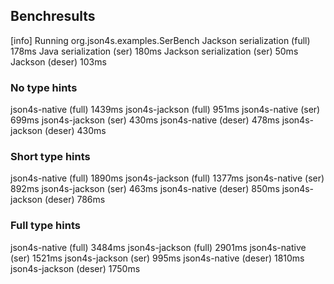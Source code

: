 
## Benchresults

[info] Running org.json4s.examples.SerBench
Jackson serialization (full)	178ms
Java serialization (ser)        180ms
Jackson serialization (ser)      50ms
Jackson (deser)                 103ms

### No type hints
json4s-native (full)	1439ms
json4s-jackson (full)	 951ms
json4s-native (ser)	     699ms
json4s-jackson (ser)	 430ms
json4s-native (deser)	 478ms
json4s-jackson (deser)	 430ms

### Short type hints
json4s-native (full)	1890ms
json4s-jackson (full)	1377ms
json4s-native (ser)	     892ms
json4s-jackson (ser)	 463ms
json4s-native (deser)	 850ms
json4s-jackson (deser)	 786ms

### Full type hints
json4s-native (full)	3484ms
json4s-jackson (full)	2901ms
json4s-native (ser)	    1521ms
json4s-jackson (ser)	 995ms
json4s-native (deser)	1810ms
json4s-jackson (deser)	1750ms
  